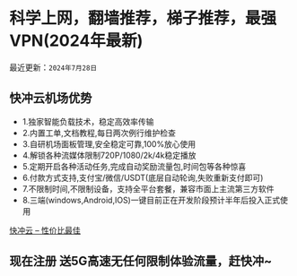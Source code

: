 # 科学上网，翻墙推荐，梯子推荐，最强VPN(2024年最新)

最近更新：`2024年7月28日`

<h2 id="快冲云机场优势">快冲云机场优势</h2>
<ul>
  <li>1.独家智能负载技术，稳定高效率传输</li>
  <li>2.内置工单,文档教程,每日两次例行维护检查</li>
  <li>3.自研机场面板管理,安全稳定可靠,100%放心使用</li>
  <li>4.解锁各种流媒体限制720P/1080/2k/4k稳定播放</li>
  <li>5.定期开启各种活动任务,完成自动奖励流量包,时间包等各种惊喜</li>
  <li>6.付款方式支持,支付宝/微信/USDT(底层自动轮询,失败重新支付即可)</li>
  <li>7.不限制时间,不限制设备，支持全平台套餐，兼容市面上主流第三方软件</li>
  <li>8.三端(windows,Android,IOS)一键目前正在开发阶段预计半年后投入正式使用</li>
</ul>

<a rel="nofollow noopener" href="https://hk.0be.net/#/register?invcode=sssss" target="_blank"> 快冲云 – 性价比最佳</a>
<h2>现在注册 送5G高速无任何限制体验流量，赶快冲~</h2>
